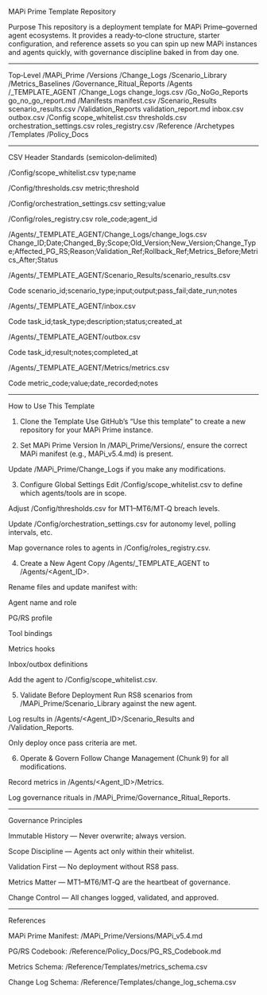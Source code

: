 MAPi Prime Template Repository

Purpose
This repository is a deployment template for MAPi Prime–governed agent ecosystems. It provides a ready‑to‑clone structure, starter configuration, and reference assets so you can spin up new MAPi instances and agents quickly, with governance discipline baked in from day one.

---------------------------------------------

Top‑Level
/MAPi_Prime
    /Versions
    /Change_Logs
    /Scenario_Library
    /Metrics_Baselines
    /Governance_Ritual_Reports
/Agents
    /_TEMPLATE_AGENT
        /Change_Logs
            change_logs.csv
        /Go_NoGo_Reports
            go_no_go_report.md
        /Manifests
            manifest.csv
        /Scenario_Results
            scenario_results.csv
        /Validation_Reports
            validation_report.md
        inbox.csv
        outbox.csv
/Config
    scope_whitelist.csv
    thresholds.csv
    orchestration_settings.csv
    roles_registry.csv
/Reference
    /Archetypes
    /Templates
    /Policy_Docs

--------------------------------

CSV Header Standards (semicolon‑delimited)

/Config/scope_whitelist.csv
type;name

/Config/thresholds.csv
metric;threshold

/Config/orchestration_settings.csv
setting;value

/Config/roles_registry.csv
role_code;agent_id

/Agents/_TEMPLATE_AGENT/Change_Logs/change_logs.csv
Change_ID;Date;Changed_By;Scope;Old_Version;New_Version;Change_Type;Affected_PG_RS;Reason;Validation_Ref;Rollback_Ref;Metrics_Before;Metrics_After;Status

/Agents/_TEMPLATE_AGENT/Scenario_Results/scenario_results.csv

Code
scenario_id;scenario_type;input;output;pass_fail;date_run;notes

/Agents/_TEMPLATE_AGENT/inbox.csv

Code
task_id;task_type;description;status;created_at

/Agents/_TEMPLATE_AGENT/outbox.csv

Code
task_id;result;notes;completed_at

/Agents/_TEMPLATE_AGENT/Metrics/metrics.csv

Code
metric_code;value;date_recorded;notes

--------------------------------------

How to Use This Template

1. Clone the Template
Use GitHub’s “Use this template” to create a new repository for your MAPi Prime instance.

2. Set MAPi Prime Version
In /MAPi_Prime/Versions/, ensure the correct MAPi manifest (e.g., MAPi_v5.4.md) is present.

Update /MAPi_Prime/Change_Logs if you make any modifications.

3. Configure Global Settings
Edit /Config/scope_whitelist.csv to define which agents/tools are in scope.

Adjust /Config/thresholds.csv for MT1–MT6/MT‑Q breach levels.

Update /Config/orchestration_settings.csv for autonomy level, polling intervals, etc.

Map governance roles to agents in /Config/roles_registry.csv.

4. Create a New Agent
Copy /Agents/_TEMPLATE_AGENT to /Agents/<Agent_ID>.

Rename files and update manifest with:

Agent name and role

PG/RS profile

Tool bindings

Metrics hooks

Inbox/outbox definitions

Add the agent to /Config/scope_whitelist.csv.

5. Validate Before Deployment
Run RS8 scenarios from /MAPi_Prime/Scenario_Library against the new agent.

Log results in /Agents/<Agent_ID>/Scenario_Results and /Validation_Reports.

Only deploy once pass criteria are met.

6. Operate & Govern
Follow Change Management (Chunk 9) for all modifications.

Record metrics in /Agents/<Agent_ID>/Metrics.

Log governance rituals in /MAPi_Prime/Governance_Ritual_Reports.

------------------------------------------------------

Governance Principles

Immutable History — Never overwrite; always version.

Scope Discipline — Agents act only within their whitelist.

Validation First — No deployment without RS8 pass.

Metrics Matter — MT1–MT6/MT‑Q are the heartbeat of governance.

Change Control — All changes logged, validated, and approved.


-------------------------------------------------------------------

References

MAPi Prime Manifest: /MAPi_Prime/Versions/MAPi_v5.4.md

PG/RS Codebook: /Reference/Policy_Docs/PG_RS_Codebook.md

Metrics Schema: /Reference/Templates/metrics_schema.csv

Change Log Schema: /Reference/Templates/change_log_schema.csv

